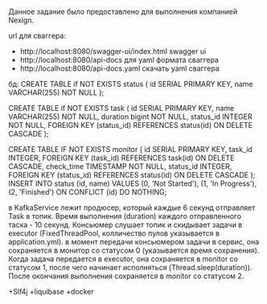 Данное задание было предоставлено для выполнения компанией Nexign.

url для сваггера:
- http://localhost:8080/swagger-ui/index.html swagger ui
- http://localhost:8080/api-docs для yaml формата сваггера
- http://localhost:8080/api-docs.yaml скачать yaml сваггера


бд:
CREATE TABLE if NOT EXISTS status (
id SERIAL PRIMARY KEY,
name VARCHAR(255) NOT NULL
);

CREATE TABLE if NOT EXISTS task (
id SERIAL PRIMARY KEY,
name VARCHAR(255) NOT NULL,
duration bigint NOT NULL,
status_id INTEGER NOT NULL,
FOREIGN KEY (status_id) REFERENCES status(id) ON DELETE CASCADE
);

CREATE TABLE IF NOT EXISTS monitor  (
id SERIAL PRIMARY KEY,
task_id INTEGER,
FOREIGN KEY (task_id) REFERENCES task(id) ON DELETE CASCADE,
check_time TIMESTAMP NOT NULL,
status_id INTEGER,
FOREIGN KEY (status_id) REFERENCES status(id) ON DELETE CASCADE
);
INSERT INTO status (id, name) VALUES
(0, 'Not Started'),
(1, 'In Progress'),
(2, 'Finished')
ON CONFLICT (id) DO NOTHING;

в KafkaService лежит продюсер, который каждые 6 секунд отправляет Task в топик. Время выполнения (duration) каждого отправленного таска - 10 секунд.
Консьюмер слушает топик и скидывает задачи в executor (FixedThreadPool, колличество пулов указывается в application.yml).
в момент передачи консьюмером задачи в сервис, она сохраняется в монитор со статусом 0 (указывается время сохранения).
Когда задача передается в executor, она сохраняется в monitor со статусом 1, после чего начинает исполняться (Thread.sleep(duration)).
После окончания выполнения сохраняется в monitor со статусом 2.


+Slf4j
+liquibase
+docker
